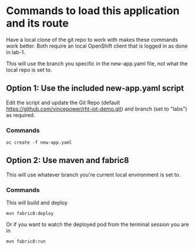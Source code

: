 # Commands to load this application and its route

Have a local clone of the git repo to work with makes these commands work better. Both require an local OpenShift client that is logged in as done in lab-1.

This will use the branch you specific in the new-app.yaml file, not what the local repo is set to.

## Option 1: Use the included new-app.yaml script

Edit the script and update the Git Repo (default https://github.com/vincepower/rht-iot-demo.git) and branch (set to "labs") as required.

### Commands
```
oc create -f new-app.yaml
```

## Option 2: Use maven and fabric8

This will use whatever branch you're current local environment is set to.

### Commands

This will build and deploy
```
mvn fabric8:deploy
```

Or if you want to watch the deployed pod from the terminal session you are in
```
mvn fabric8:run
```


